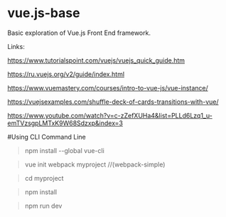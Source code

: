# vue.js-base
Basic exploration of Vue.js Front End framework.

Links:

https://www.tutorialspoint.com/vuejs/vuejs_quick_guide.htm

https://ru.vuejs.org/v2/guide/index.html

https://www.vuemastery.com/courses/intro-to-vue-js/vue-instance/

https://vuejsexamples.com/shuffle-deck-of-cards-transitions-with-vue/



https://www.youtube.com/watch?v=c-zZefXUHa4&list=PLLd6Lzq1_u-emTVzsgpLMTxK9W68Sdzxp&index=3

#Using CLI Command Line
>npm install --global vue-cli

>vue init webpack myproject   //(webpack-simple)

>cd myproject

>npm install

>npm run dev

